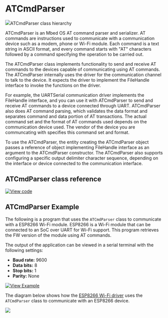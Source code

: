 # ATCmdParser

<span class="images">![](https://os.mbed.com/docs/mbed-os/v6.12/mbed-os-api-doxy/classmbed_1_1_a_t_cmd_parser.png)<span>ATCmdParser class hierarchy</span></span>

ATCmdParser is an Mbed OS AT command parser and serializer. AT commands are instructions used to communicate with a communication device such as a modem, phone or Wi-Fi module. Each command is a text string in ASCII format, and every command starts with "AT" characters followed by a command specifying the operation to be carried out.

The ATCmdParser class implements functionality to send and receive AT commands to the devices capable of communicating using AT commands. The ATCmdParser internally uses the driver for the communication channel to talk to the device. It expects the driver to implement the FileHandle interface to invoke the functions on the driver.

For example, the UARTSerial communication driver implements the FileHandle interface, and you can use it with ATCmdParser to send and receive AT commands to a device connected through UART. ATCmdParser also does AT command parsing, which validates the data format and separates command and data portion of AT transactions. The actual command set and the format of AT commands used depends on the communication device used. The vendor of the device you are communcating with specifies this command set and format.

To use the ATCmdParser, the entity creating the ATCmdParser object passes a reference of object implementing FileHandle interface as an argument to the ATCmdParser constructor. The ATCmdParser also supports configuring a specific output delimiter character sequence, depending on the interface or device connected to the communication interface.

## ATCmdParser class reference

[![View code](https://www.mbed.com/embed/?type=library)](https://os.mbed.com/docs/mbed-os/v6.12/mbed-os-api-doxy/classmbed_1_1_a_t_cmd_parser.html)

## ATCmdParser Example

The following is a program that uses the `ATCmdParser` class to communicate with a ESP8266 Wi-Fi module. ESP8266 is a Wi-Fi module that can be connected to an SoC over UART for Wi-Fi support.
This program retrieves the FW version of the module using AT commands. 

The output of the application can be viewed in a serial terminal with the
following settings:
* **Baud rate:** 9600
* **Data bits:** 8
* **Stop bits:** 1
* **Parity:** None

[![View Example](https://www.mbed.com/embed/?url=https://github.com/ARMmbed/mbed-os-examples-docs_only/master/APIs_Platform/AT_CmdParser)](https://github.com/ARMmbed/mbed-os-examples-docs_only/blob/master/APIs_Platform/AT_CmdParser/main.cpp)

The diagram below shows how the [ESP8266 Wi-Fi driver](https://github.com/ARMmbed/mbed-os/tree/master/connectivity/drivers/wifi/esp8266-driver) uses the `ATCmdParser` class to communicate with an ESP8266 device.

<span class="images">![](../../images/atcmdparser_esp8266.png)</span>


